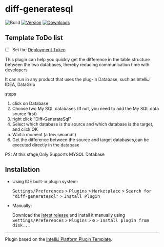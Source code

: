 # diff-generatesql

![Build](https://github.com/haoqi123/data-diff-plugin-kt/workflows/Build/badge.svg)
[![Version](https://img.shields.io/jetbrains/plugin/v/17961-diff-generatesql.svg)](https://plugins.jetbrains.com/plugin/PLUGIN_ID)
[![Downloads](https://img.shields.io/jetbrains/plugin/d/17961-diff-generatesql.svg)](https://plugins.jetbrains.com/plugin/PLUGIN_ID)

## Template ToDo list
- [ ] Set the [Deployment Token](https://plugins.jetbrains.com/docs/marketplace/plugin-upload.html).

<!-- Plugin description -->

This plugin can help you quickly get the difference in the table structure between the two databases,
thereby reducing communication time with developers

It can run in any product that uses the plug-in Database, such as IntelliJ IDEA, DataGrip

steps
1. click on Database
2. Choose two My SQL databases (If not, you need to add the My SQL data source first)
3. right click "Diff-GenerateSql"
4. Select which database is the source and which database is the target, and click OK
5. Wait a moment (a few seconds)
6. Get the difference between the source and target databases,can be executed directly in the database

PS: At this stage,Only Supports MYSQL Database

<!-- Plugin description end -->

## Installation

- Using IDE built-in plugin system:
  
  <kbd>Settings/Preferences</kbd> > <kbd>Plugins</kbd> > <kbd>Marketplace</kbd> > <kbd>Search for "diff-generatesql"</kbd> >
  <kbd>Install Plugin</kbd>
  
- Manually:

  Download the [latest release](https://github.com/haoqi123/data-diff-plugin-kt/releases/latest) and install it manually using
  <kbd>Settings/Preferences</kbd> > <kbd>Plugins</kbd> > <kbd>⚙️</kbd> > <kbd>Install plugin from disk...</kbd>


---
Plugin based on the [IntelliJ Platform Plugin Template][template].

[template]: https://github.com/JetBrains/intellij-platform-plugin-template
